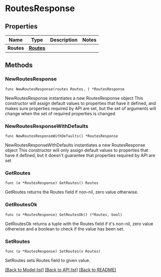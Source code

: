# RoutesResponse

## Properties

Name | Type | Description | Notes
------------ | ------------- | ------------- | -------------
**Routes** | [**Routes**](Routes.md) |  | 

## Methods

### NewRoutesResponse

`func NewRoutesResponse(routes Routes, ) *RoutesResponse`

NewRoutesResponse instantiates a new RoutesResponse object
This constructor will assign default values to properties that have it defined,
and makes sure properties required by API are set, but the set of arguments
will change when the set of required properties is changed

### NewRoutesResponseWithDefaults

`func NewRoutesResponseWithDefaults() *RoutesResponse`

NewRoutesResponseWithDefaults instantiates a new RoutesResponse object
This constructor will only assign default values to properties that have it defined,
but it doesn't guarantee that properties required by API are set

### GetRoutes

`func (o *RoutesResponse) GetRoutes() Routes`

GetRoutes returns the Routes field if non-nil, zero value otherwise.

### GetRoutesOk

`func (o *RoutesResponse) GetRoutesOk() (*Routes, bool)`

GetRoutesOk returns a tuple with the Routes field if it's non-nil, zero value otherwise
and a boolean to check if the value has been set.

### SetRoutes

`func (o *RoutesResponse) SetRoutes(v Routes)`

SetRoutes sets Routes field to given value.



[[Back to Model list]](../README.md#documentation-for-models) [[Back to API list]](../README.md#documentation-for-api-endpoints) [[Back to README]](../README.md)


